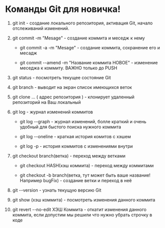 # Команды Git для новичка!

1. git init - создание локального репозитория, активация Git, начало отслеживаний изменений.

2. git commit -m "Mesage" - создание коммита и меседж к нему
    
    * git commit -a -m "Mesage" - создание коммита, сохранение его и месадж

    * git commit --amend -m "Название коммита НОВОЕ" - изменение меседжа к коммиту. ВАЖНО только до PUSH

3. git status - посмотреть текущее состояние Git

4. git branch - выводит на экран список имеющихся веток

5. git clone ... ( адрес репозитория ) - клонирует удаленный репозиторий на Ваш локальный
6. git log - журнал изменений коммитов
    
    * git log --graph - журнал изменений, болле краткий и очень удобный для быстого поиска нужного коммита 

    * git log --oneline - краткая история комитов с хэшем

    * git log -p - история коммитов с изменениями внутри

7. git checkout branch(ветка) - переход между ветками 
    
    * git checkout HASH(хэш коммита) - переход между коммитами 

    * git checkout -b branch(ветка, тут может быть ваше название! Например bugFix) - создание ветки и переход в неё

8. git --version - узнать текущую версию Git

9. git show (хэш коммита) - посмотреть изменения данного коммита

10. git revert --no-edit ХЭШ Коммита - откатит изменения данного коммита, если допустим мы решили что нужно убрать строчку в коде